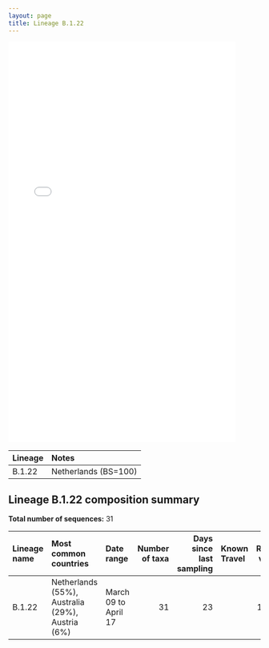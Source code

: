 ```yaml
---
layout: page
title: Lineage B.1.22
---
```




<embed src="../assets/images/B.1.22.pdf" type="application/pdf" width="90%" height="800px" />


| Lineage | Notes |
|:-----|:-----|
| B.1.22 | Netherlands (BS=100) |

<h2>Lineage B.1.22 composition summary </h2>

<strong>Total number of sequences:</strong> 31

| Lineage name | Most common countries | Date range | Number of taxa |  Days since last sampling | Known Travel | Recall value |
|:-----|:-----|:-------|-------:|-------:|:---------|--------:|
| B.1.22 | Netherlands (55%), Australia (29%), Austria (6%) | March 09 to April 17 | 31 | 23 |  | 100.0 |
